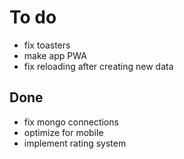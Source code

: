 # To do
- fix toasters
- make app PWA
- fix reloading after creating new data

## Done
- fix mongo connections
- optimize for mobile
- implement rating system